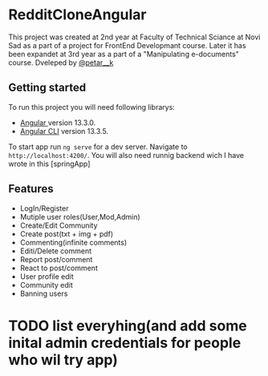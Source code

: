 # RedditCloneAngular

This project was created at 2nd year at Faculty of Technical Sciance at Novi Sad as a part of a project for FrontEnd Developmant course. Later it has been expandet at 3rd year as a part of a "Manipulating e-documents" course. Dveleped by [@petar__k](https://www.linkedin.com/in/petar-komord%C5%BEi%C4%87-23765a233?lipi=urn%3Ali%3Apage%3Ad_flagship3_profile_view_base_contact_details%3B2i1JgNRWRWyQ5wMsmfeZSw%3D%3D)

## Getting started

To run this project you will need following librarys:
- [Angular ](https://angular.io/) version 13.3.0.
- [Angular CLI](https://github.com/angular/angular-cli) version 13.3.5.

To start app run `ng serve` for a dev server. Navigate to `http://localhost:4200/`. You will also need runnig backend wich I have wrote in this [springApp]

## Features
- LogIn/Register
- Mutiple user roles(User,Mod,Admin)
- Create/Edit Community
- Create post(txt + img + pdf)
- Commenting(infinite comments)
- Editi/Delete comment
- Report post/comment
- React to post/comment
- User profile edit
- Community edit
- Banning users
# TODO list everyhing(and add some inital admin credentials for people who wil try app)


